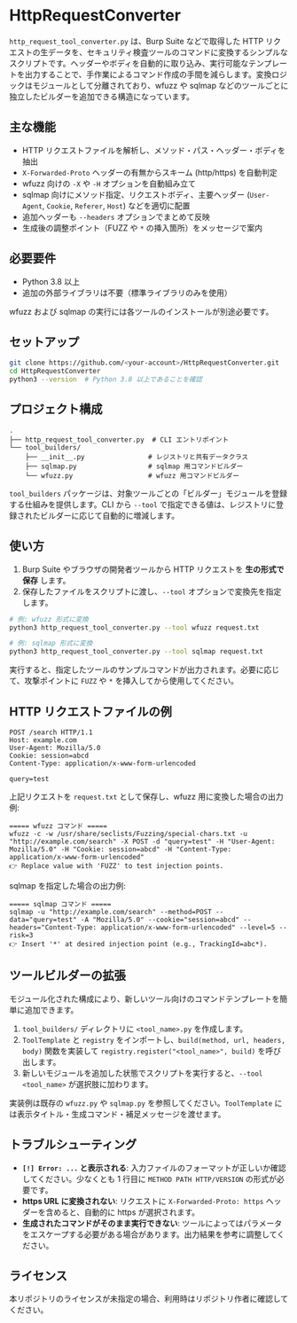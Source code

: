 # HttpRequestConverter

`http_request_tool_converter.py` は、Burp Suite などで取得した HTTP リクエストの生データを、セキュリティ検査ツールのコマンドに変換するシンプルなスクリプトです。ヘッダーやボディを自動的に取り込み、実行可能なテンプレートを出力することで、手作業によるコマンド作成の手間を減らします。変換ロジックはモジュールとして分離されており、wfuzz や sqlmap などのツールごとに独立したビルダーを追加できる構造になっています。

## 主な機能

- HTTP リクエストファイルを解析し、メソッド・パス・ヘッダー・ボディを抽出
- `X-Forwarded-Proto` ヘッダーの有無からスキーム (http/https) を自動判定
- wfuzz 向けの `-X` や `-H` オプションを自動組み立て
- sqlmap 向けにメソッド指定、リクエストボディ、主要ヘッダー (`User-Agent`, `Cookie`, `Referer`, `Host`) などを適切に配置
- 追加ヘッダーも `--headers` オプションでまとめて反映
- 生成後の調整ポイント（FUZZ や `*` の挿入箇所）をメッセージで案内

## 必要要件

- Python 3.8 以上
- 追加の外部ライブラリは不要（標準ライブラリのみを使用）

wfuzz および sqlmap の実行には各ツールのインストールが別途必要です。

## セットアップ

```bash
git clone https://github.com/<your-account>/HttpRequestConverter.git
cd HttpRequestConverter
python3 --version  # Python 3.8 以上であることを確認
```

## プロジェクト構成

```
.
├── http_request_tool_converter.py  # CLI エントリポイント
└── tool_builders/
    ├── __init__.py                # レジストリと共有データクラス
    ├── sqlmap.py                  # sqlmap 用コマンドビルダー
    └── wfuzz.py                   # wfuzz 用コマンドビルダー
```

`tool_builders` パッケージは、対象ツールごとの「ビルダー」モジュールを登録する仕組みを提供します。CLI から `--tool` で指定できる値は、レジストリに登録されたビルダーに応じて自動的に増減します。

## 使い方

1. Burp Suite やブラウザの開発者ツールから HTTP リクエストを **生の形式で保存** します。
2. 保存したファイルをスクリプトに渡し、`--tool` オプションで変換先を指定します。

```bash
# 例: wfuzz 形式に変換
python3 http_request_tool_converter.py --tool wfuzz request.txt

# 例: sqlmap 形式に変換
python3 http_request_tool_converter.py --tool sqlmap request.txt
```

実行すると、指定したツールのサンプルコマンドが出力されます。必要に応じて、攻撃ポイントに `FUZZ` や `*` を挿入してから使用してください。

## HTTP リクエストファイルの例

```
POST /search HTTP/1.1
Host: example.com
User-Agent: Mozilla/5.0
Cookie: session=abcd
Content-Type: application/x-www-form-urlencoded

query=test
```

上記リクエストを `request.txt` として保存し、wfuzz 用に変換した場合の出力例:

```
===== wfuzz コマンド =====
wfuzz -c -w /usr/share/seclists/Fuzzing/special-chars.txt -u "http://example.com/search" -X POST -d "query=test" -H "User-Agent: Mozilla/5.0" -H "Cookie: session=abcd" -H "Content-Type: application/x-www-form-urlencoded"
👉 Replace value with 'FUZZ' to test injection points.
```

sqlmap を指定した場合の出力例:

```
===== sqlmap コマンド =====
sqlmap -u "http://example.com/search" --method=POST --data="query=test" -A "Mozilla/5.0" --cookie="session=abcd" --headers="Content-Type: application/x-www-form-urlencoded" --level=5 --risk=3
👉 Insert '*' at desired injection point (e.g., TrackingId=abc*).
```

## ツールビルダーの拡張

モジュール化された構成により、新しいツール向けのコマンドテンプレートを簡単に追加できます。

1. `tool_builders/` ディレクトリに `<tool_name>.py` を作成します。
2. `ToolTemplate` と `registry` をインポートし、`build(method, url, headers, body)`
   関数を実装して `registry.register("<tool_name>", build)` を呼び出します。
3. 新しいモジュールを追加した状態でスクリプトを実行すると、`--tool <tool_name>` が選択肢に加わります。

実装例は既存の `wfuzz.py` や `sqlmap.py` を参照してください。`ToolTemplate` には表示タイトル・生成コマンド・補足メッセージを渡せます。

## トラブルシューティング

- **`[!] Error: ...` と表示される**: 入力ファイルのフォーマットが正しいか確認してください。少なくとも 1 行目に `METHOD PATH HTTP/VERSION` の形式が必要です。
- **https URL に変換されない**: リクエストに `X-Forwarded-Proto: https` ヘッダーを含めると、自動的に https が選択されます。
- **生成されたコマンドがそのまま実行できない**: ツールによってはパラメータをエスケープする必要がある場合があります。出力結果を参考に調整してください。

## ライセンス

本リポジトリのライセンスが未指定の場合、利用時はリポジトリ作者に確認してください。

